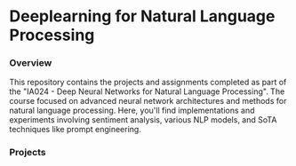 # Deeplearning for Natural Language Processing

### Overview

This repository contains the projects and assignments completed as part of the "IA024 - Deep Neural Networks for Natural Language Processing". The course focused on advanced neural network architectures and methods for natural language processing. Here, you'll find implementations and experiments involving sentiment analysis, various NLP models, and SoTA techniques like prompt engineering.

### Projects
